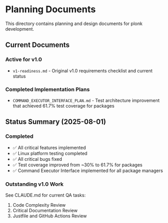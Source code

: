 # Planning Documents

This directory contains planning and design documents for plonk development.

## Current Documents

### Active for v1.0
- `v1-readiness.md` - Original v1.0 requirements checklist and current status

### Completed Implementation Plans
- `COMMAND_EXECUTOR_INTERFACE_PLAN.md` - Test architecture improvement that achieved 61.7% test coverage for packages

## Status Summary (2025-08-01)

### Completed
- ✅ All critical features implemented
- ✅ Linux platform testing completed
- ✅ All critical bugs fixed
- ✅ Test coverage improved from ~30% to 61.7% for packages
- ✅ Command Executor Interface implemented for all package managers

### Outstanding v1.0 Work
See CLAUDE.md for current QA tasks:
1. Code Complexity Review
2. Critical Documentation Review
3. Justfile and GitHub Actions Review
